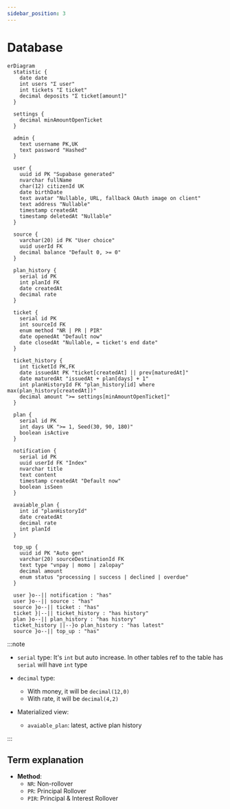 ```yaml
---
sidebar_position: 3
---
```


# Database

```mermaid
erDiagram
  statistic {
    date date
    int users "Σ user"
    int tickets "Σ ticket"
    decimal deposits "Σ ticket[amount]"
  }

  settings {
    decimal minAmountOpenTicket
  }

  admin {
    text username PK,UK
    text password "Hashed"
  }

  user {
    uuid id PK "Supabase generated"
    nvarchar fullName
    char(12) citizenId UK
    date birthDate
    text avatar "Nullable, URL, fallback OAuth image on client"
    text address "Nullable"
    timestamp createdAt
    timestamp deletedAt "Nullable"
  }

  source {
    varchar(20) id PK "User choice"
    uuid userId FK
    decimal balance "Default 0, >= 0"
  }

  plan_history {
    serial id PK
    int planId FK
    date createdAt
    decimal rate
  }

  ticket {
    serial id PK
    int sourceId FK
    enum method "NR | PR | PIR"
    date openedAt "Default now"
    date closedAt "Nullable, = ticket's end date"
  }

  ticket_history {
    int ticketId PK,FK
    date issuedAt PK "ticket[createdAt] || prev[maturedAt]"
    date maturedAt "issuedAt + plan[days] + 1"
    int planHistoryId FK "plan_history[id] where max(plan_history[createdAt])"
    decimal amount ">= settings[minAmountOpenTicket]"
  }

  plan {
    serial id PK
    int days UK ">= 1, Seed(30, 90, 180)"
    boolean isActive
  }

  notification {
    serial id PK
    uuid userId FK "Index"
    nvarchar title
    text content
    timestamp createdAt "Default now"
    boolean isSeen
  }

  avaiable_plan {
    int id "planHistoryId"
    date createdAt
    decimal rate
    int planId
  }

  top_up {
    uuid id PK "Auto gen"
    varchar(20) sourceDestinationId FK
    text type "vnpay | momo | zalopay"
    decimal amount
    enum status "processing | success | declined | overdue"
  }

  user }o--|| notification : "has"
  user }o--|| source : "has"
  source }o--|| ticket : "has"
  ticket }|--|| ticket_history : "has history"
  plan }o--|| plan_history : "has history"
  ticket_history ||--}o plan_history : "has latest"
  source }o--|| top_up : "has"
```

:::note

- `serial` type: It's `int` but auto increase. In other tables ref to the table has `serial` will have `int` type
- `decimal` type:

  - With money, it will be `decimal(12,0)`
  - With rate, it will be `decimal(4,2)`

- Materialized view:

  - `avaiable_plan`: latest, active plan history

:::

## Term explanation

- **Method**:
  - `NR`: Non-rollover
  - `PR`: Principal Rollover
  - `PIR`: Principal & Interest Rollover
